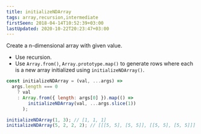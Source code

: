 ```yaml
---
title: initializeNDArray
tags: array,recursion,intermediate
firstSeen: 2018-04-14T10:52:39+03:00
lastUpdated: 2020-10-22T20:23:47+03:00
---
```


Create a n-dimensional array with given value.

- Use recursion.
- Use `Array.from()`, `Array.prototype.map()` to generate rows where each is a new array initialized using `initializeNDArray()`.

```js
const initializeNDArray = (val, ...args) =>
  args.length === 0
    ? val
    : Array.from({ length: args[0] }).map(() =>
        initializeNDArray(val, ...args.slice(1))
      );
```

```js
initializeNDArray(1, 3); // [1, 1, 1]
initializeNDArray(5, 2, 2, 2); // [[[5, 5], [5, 5]], [[5, 5], [5, 5]]]
```

